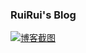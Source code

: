 ### RuiRui's Blog
[![博客截图](https://raw.githubusercontent.com/aruirui7/aruirui7.github.io/master/RuiRui's%20Blog.png)](http://ruirui.ml)
